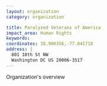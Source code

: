 ```yaml
---
layout: organization
category: organization

title: Paralyzed Veterans of America
impact_area: Human Rights
keywords: 
coordinates: 38.900356,-77.041718
address: |
  801 18th St NW
  Washington DC US 20006-3517
---
```

Organization's overview
